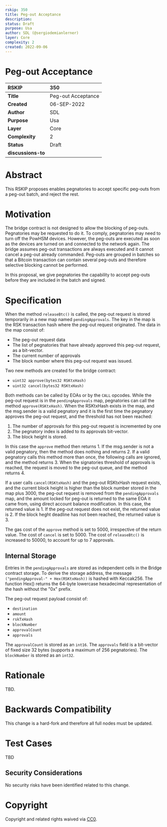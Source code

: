 ```yaml
---
rskip: 350
title: Peg-out Acceptance
description: 
status: Draft
purpose: Usa
author: SDL (@sergiodemianlerner)
layer: Core
complexity: 2
created: 2022-09-06
---
```

# Peg-out Acceptance

|RSKIP          | 350          |
| :------------ |:-------------|
|**Title**      |Peg-out Acceptance|
|**Created**    |06-SEP-2022 |
|**Author**     |SDL |
|**Purpose**    |Usa |
|**Layer**      |Core |
|**Complexity** |2 |
|**Status**     |Draft |
|**discussions-to**     ||

# **Abstract**

This RSKIP proposes enables pegnatories to accept specific peg-outs from a peg-out batch, and reject the rest.

# **Motivation**

The bridge contract is not designed to allow the blocking of peg-outs. Pegnatories may be requested to do it. To comply, pegnatories may need to turn off the PowHSM devices. However, the peg-outs are  executed as soon as the devices are turned on and connected to the network again. The bridge assumes peg-out transactions are always executed and it cannot cancel a peg-out already commanded. Peg-outs are grouped in batches so that a Bitcoin transaction can contain several peg-outs and therefore selective blocking cannot be performed.

In this proposal, we give pegnatories the capability to accept peg-outs before they are included in the batch and signed.

# **Specification**

When the method `releaseBtc()` is called, the peg-out request is stored temporarily in a new map named `pendingApprovals`. The key in the map is the RSK transaction hash where the peg-out request originated. The data in the map consist of:

* The peg-out request data
* The list of pegnatories that have already approved this peg-out request, as a bit-vector.
* The current number of approvals
* The block number where this peg-out request was issued.
 
Two new methods are created for the bridge contract:

* `uint32 approve(bytes32 RSKtxHash)`
* `uint32 cancel(bytes32 RSKtxHash)`

Both methods can be called by EOAs or by the `CALL` opcodes.
While the peg-out request is in the `pendingApprovals` map, pegnatories can call the method `approve(RSKtxHash)`. When the RSKtxHash exists in the map, and the msg.sender is a valid pegnatory and it is the first time the pegnatory approves the peg-out request, and the threshold has not been reached:

1. The number of approvals for this peg-out request is incremented by one
2. The pegnatory index is added to its approvals bit-vector.
3. The block height is stored.

In this case the `approve` method then returns 1.
If the msg.sender is not a valid pegnatory, then the method does nothing and returns 2.
If a valid pegnatory calls this method more than once, the following calls are ignored, and the method returns 3.
When the signatories threshold of approvals is reached, the request is moved to the peg-out queue, and the method returns 4.

If a user calls `cancel(RSKtxHash)` and the peg-out RSKtxHash request exists, and the current block height is higher than the block number stored in the map plus 3000, the peg-out request is removed from the `pendingApprovals` map, and the amount locked for peg-out is returned to the same EOA it came from, using direct account balance modification. In this case, the returned value is 1. If the peg-out request does not exist, the returned value is 2. If the block heght deadline has not been reached, the returned value is 3.

The gas cost of the `approve` method is set to 5000, irrespective of the return value. The cost of `cancel` is set to 5000. The cost of `releaseBtc()` is increased to 50000, to account for up to 7 approvals. 

## Internal Storage

Entries in the `pendingApprovals` are stored as independent cells in the Bridge contract storage. To derive the storage address, the message `("pendingApproval-" + Hex(RSKtxHash))` is hashed with Keccak256. The function Hex() returns the 64-byte lowercase hexadecimal representation of the hash without the "0x" prefix.

The peg-out request payload consist of:

* `destination`
* `amount`
* `rskTxHash`
* `blockNumber`
* `approvalCount`
* `approvals`

The `approvalCount` is stored as an `int16`.
The `approvals` field is a bit-vector of fixed size 32 bytes (supports a maximum of 256 pegnatories).
The `blockNumber` is stored as an `int32`.


# Rationale

TBD.

# Backwards Compatibility

This change is a hard-fork and therefore all full nodes must be updated. 


# Test Cases

TBD

## Security Considerations

No security risks have been identified related to this change.


# **Copyright**

Copyright and related rights waived via [CC0](https://creativecommons.org/publicdomain/zero/1.0/).

